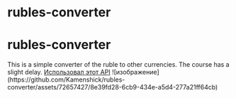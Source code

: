 # rubles-converter
<h1>rubles-converter</h1>
This is a simple converter of the ruble to other currencies. The course has a slight delay.
<a href="https://www.cbr-xml-daily.ru/">Использовал этот API</a>
![изображение](https://github.com/Kamenshick/rubles-converter/assets/72657427/8e39fd28-6cb9-434e-a5d4-277a21ff64cb)


